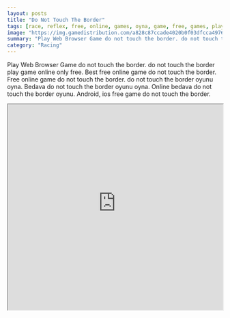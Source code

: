 ```yaml
---
layout: posts
title: "Do Not Touch The Border"
tags: [race, reflex, free, online, games, oyna, game, free, games, play, play, games]
image: "https://img.gamedistribution.com/a828c87ccade4020b0f03dfcca49768c-1280x550.jpeg"
summary: "Play Web Browser Game do not touch the border. do not touch the border play game online only free. Best free online game do not touch the border. Free online game do not touch the border. do not touch the border oyunu oyna. Bedava do not touch the border oyunu oyna. Online bedava do not touch the border oyunu. Android, ios free game do not touch the border."
category: "Racing"
---
```


Play Web Browser Game do not touch the border. do not touch the border play game online only free. Best free online game do not touch the border. Free online game do not touch the border. do not touch the border oyunu oyna. Bedava do not touch the border oyunu oyna. Online bedava do not touch the border oyunu. Android, ios free game do not touch the border.

<iframe width="100%" height="480px;" src="https://html5.gamedistribution.com/a828c87ccade4020b0f03dfcca49768c/"></iframe>